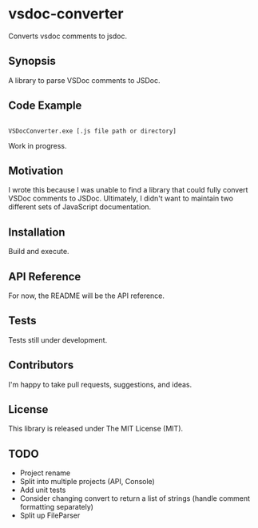 # vsdoc-converter
Converts vsdoc comments to jsdoc.

## Synopsis

A library to parse VSDoc comments to JSDoc.

## Code Example

<code>
VSDocConverter.exe [.js file path or directory] 
</code>

Work in progress.

## Motivation

I wrote this because I was unable to find a library that could fully convert VSDoc comments to JSDoc. Ultimately, I didn't want to maintain two different sets of JavaScript documentation.

## Installation

Build and execute.

## API Reference

For now, the README will be the API reference.

## Tests

Tests still under development.

## Contributors

I'm happy to take pull requests, suggestions, and ideas.

## License

This library is released under The MIT License (MIT).

## TODO

* Project rename
* Split into multiple projects (API, Console)
* Add unit tests
* Consider changing convert to return a list of strings (handle comment formatting separately)
* Split up FileParser